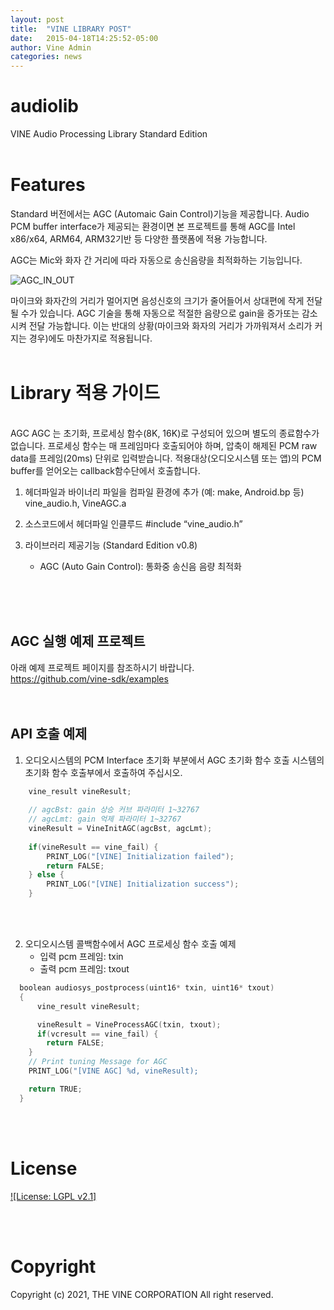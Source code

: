 ```yaml
---
layout: post
title:  "VINE LIBRARY POST"
date:   2015-04-18T14:25:52-05:00
author: Vine Admin
categories: news
---
```


# audiolib
VINE Audio Processing Library Standard Edition
<br/>
<br/>

# Features
Standard 버전에서는 AGC (Automaic Gain Control)기능을 제공합니다.
Audio PCM buffer interface가 제공되는 환경이면 본 프로젝트를 통해 AGC를 Intel x86/x64, ARM64, ARM32기반 등 다양한 플랫폼에 적용 가능합니다.

AGC는 Mic와 화자 간 거리에 따라 자동으로 송신음량을 최적화하는 기능입니다.

![AGC_IN_OUT](https://user-images.githubusercontent.com/75764437/142515569-30c9f4c5-b1ca-4668-93c7-e43e07bab56c.png)

마이크와 화자간의 거리가 멀어지면 음성신호의 크기가 줄어들어서 상대편에 작게 전달될 수가 있습니다.
AGC 기술을 통해 자동으로 적절한 음량으로 gain을 증가또는 감소시켜 전달 가능합니다. 이는 반대의 상황(마이크와 화자의 거리가 가까워져서 소리가 커지는 경우)에도 마찬가지로 적용됩니다.
<br/>
<br/>

# Library 적용 가이드

<br/>
AGC
AGC 는 초기화, 프로세싱 함수(8K, 16K)로 구성되어 있으며 별도의 종료함수가 없습니다.
프로세싱 함수는 매 프레임마다 호출되어야 하며, 압축이 해제된 PCM raw data를 프레임(20ms) 단위로 입력받습니다.
적용대상(오디오시스템 또는 앱)의 PCM buffer를 얻어오는 callback함수단에서 호출합니다.
   
1. 헤더파일과 바이너리 파일을 컴파일 환경에 추가
  (예: make, Android.bp 등)
	vine_audio.h, VineAGC.a

2. 소스코드에서 헤더파일 인클루드
	#include “vine_audio.h”

3. 라이브러리 제공기능 (Standard Edition v0.8)
	- AGC (Auto Gain Control): 통화중 송신음 음량 최적화

<br/>   
<br/>
<br/>


## AGC 실행 예제 프로젝트

아래 예제 프로젝트 페이지를 참조하시기 바랍니다.<br/>
https://github.com/vine-sdk/examples
<br/>
<br/>
<br/>

## API 호출 예제

1. 오디오시스템의 PCM Interface 초기화 부분에서 AGC 초기화 함수 호출
시스템의 초기화 함수 호출부에서 호출하여 주십시오.

```c
    vine_result vineResult;
    
    // agcBst: gain 상승 커브 파라미터 1~32767
    // agcLmt: gain 억제 파라미터 1~32767
    vineResult = VineInitAGC(agcBst, agcLmt);
    
    if(vineResult == vine_fail) {
    	PRINT_LOG("[VINE] Initialization failed");
    	return FALSE;
    } else {
    	PRINT_LOG("[VINE] Initialization success");
    }
```    
       
<br/>
<br/>

2. 오디오시스템 콜백함수에서 AGC 프로세싱 함수 호출 예제
   - 입력 pcm 프레임: txin
   - 출력 pcm 프레임: txout
   
```c
  boolean audiosys_postprocess(uint16* txin, uint16* txout)
  {
	  vine_result vineResult;

	  vineResult = VineProcessAGC(txin, txout);
	  if(vcresult == vine_fail) {
  		return FALSE;
  	}
  	// Print tuning Message for AGC
  	PRINT_LOG("[VINE AGC] %d, vineResult);

  	return TRUE;    
  }
```
<br/>
<br/>

# License

[![License: LGPL v2.1]](https://www.gnu.org/licenses/lgpl-2.1)

<br/>
<br/>

# Copyright
Copyright (c) 2021, THE VINE CORPORATION All right reserved.
